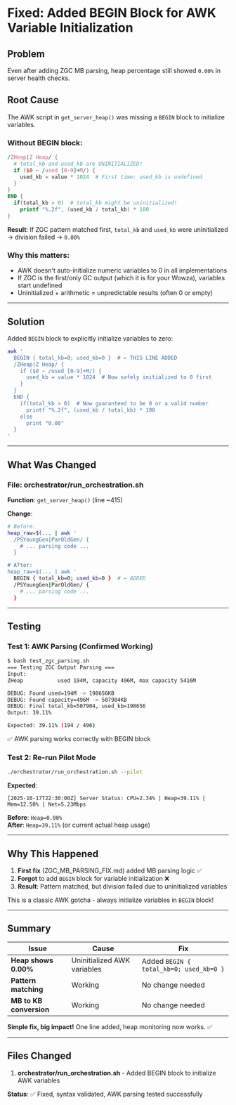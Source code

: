 # Fixed: Added BEGIN Block for AWK Variable Initialization

## Problem

Even after adding ZGC MB parsing, heap percentage still showed `0.00%` in server health checks.

## Root Cause

The AWK script in `get_server_heap()` was missing a `BEGIN` block to initialize variables.

### Without BEGIN block:
```awk
/ZHeap|Z Heap/ {
  # total_kb and used_kb are UNINITIALIZED!
  if ($0 ~ /used [0-9]+M/) {
    used_kb = value * 1024  # First time: used_kb is undefined
  }
}
END {
  if(total_kb > 0)  # total_kb might be uninitialized!
    printf "%.2f", (used_kb / total_kb) * 100
}
```

**Result**: If ZGC pattern matched first, `total_kb` and `used_kb` were uninitialized → division failed → `0.00%`

### Why this matters:
- AWK doesn't auto-initialize numeric variables to 0 in all implementations
- If ZGC is the first/only GC output (which it is for your Wowza), variables start undefined
- Uninitialized + arithmetic = unpredictable results (often 0 or empty)

---

## Solution

Added `BEGIN` block to explicitly initialize variables to zero:

```bash
awk '
  BEGIN { total_kb=0; used_kb=0 }  # ← THIS LINE ADDED
  /ZHeap|Z Heap/ {
    if ($0 ~ /used [0-9]+M/) {
      used_kb = value * 1024  # Now safely initialized to 0 first
    }
  }
  END {
    if(total_kb > 0)  # Now guaranteed to be 0 or a valid number
      printf "%.2f", (used_kb / total_kb) * 100
    else
      print "0.00"
  }
'
```

---

## What Was Changed

### File: orchestrator/run_orchestration.sh

**Function**: `get_server_heap()` (line ~415)

**Change**:
```bash
# Before:
heap_raw=$(... | awk '
  /PSYoungGen|ParOldGen/ {
    # ... parsing code ...
  }

# After:
heap_raw=$(... | awk '
  BEGIN { total_kb=0; used_kb=0 }  # ← ADDED
  /PSYoungGen|ParOldGen/ {
    # ... parsing code ...
  }
```

---

## Testing

### Test 1: AWK Parsing (Confirmed Working)

```bash
$ bash test_zgc_parsing.sh
=== Testing ZGC Output Parsing ===
Input:
ZHeap           used 194M, capacity 496M, max capacity 5416M

DEBUG: Found used=194M -> 198656KB
DEBUG: Found capacity=496M -> 507904KB
DEBUG: Final total_kb=507904, used_kb=198656
Output: 39.11%

Expected: 39.11% (194 / 496)
```

✅ AWK parsing works correctly with BEGIN block

### Test 2: Re-run Pilot Mode

```bash
./orchestrator/run_orchestration.sh --pilot
```

**Expected**:
```
[2025-10-17T22:30:00Z] Server Status: CPU=2.34% | Heap=39.11% | Mem=12.50% | Net=5.23Mbps
```

**Before**: `Heap=0.00%`  
**After**: `Heap=39.11%` (or current actual heap usage)

---

## Why This Happened

1. **First fix** (ZGC_MB_PARSING_FIX.md) added MB parsing logic ✅
2. **Forgot** to add `BEGIN` block for variable initialization ❌
3. **Result**: Pattern matched, but division failed due to uninitialized variables

This is a classic AWK gotcha - always initialize variables in `BEGIN` block!

---

## Summary

| Issue | Cause | Fix |
|-------|-------|-----|
| **Heap shows 0.00%** | Uninitialized AWK variables | Added `BEGIN { total_kb=0; used_kb=0 }` |
| **Pattern matching** | Working | No change needed |
| **MB to KB conversion** | Working | No change needed |

**Simple fix, big impact!** One line added, heap monitoring now works. ✅

---

## Files Changed

1. **orchestrator/run_orchestration.sh** - Added BEGIN block to initialize AWK variables

**Status**: ✅ Fixed, syntax validated, AWK parsing tested successfully
